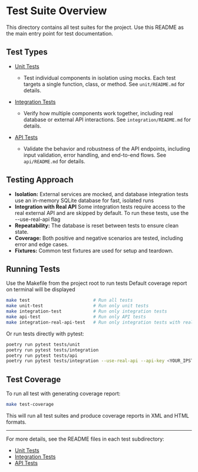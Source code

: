 # Test Suite Overview

This directory contains all test suites for the project. Use this README as the main entry point for test documentation.

## Test Types

- [Unit Tests](unit/README.md)

  - Test individual components in isolation using mocks. Each test targets a single function, class, or method. See `unit/README.md` for details.

- [Integration Tests](integration/README.md)

  - Verify how multiple components work together, including real database or external API interactions. See `integration/README.md` for details.

- [API Tests](api/README.md)
  - Validate the behavior and robustness of the API endpoints, including input validation, error handling, and end-to-end flows. See `api/README.md` for details.

## Testing Approach

- **Isolation:** External services are mocked, and database integration tests use an in-memory SQLite database for fast, isolated runs
- **Integration with Real API** Some integration tests require access to the real external API and are skipped by default. To run these tests, use the --use-real-api flag
- **Repeatability:** The database is reset between tests to ensure clean state.
- **Coverage:** Both positive and negative scenarios are tested, including error and edge cases.
- **Fixtures:** Common test fixtures are used for setup and teardown.

## Running Tests

Use the Makefile from the project root to run tests
Default coverage report on terminal will be displayed

```bash
make test                        # Run all tests
make unit-test                   # Run only unit tests
make integration-test            # Run only integration tests
make api-test                    # Run only API tests
make integration-real-api-test   # Run only integration tests with real api
```

Or run tests directly with pytest:

```bash
poetry run pytest tests/unit
poetry run pytest tests/integration
poetry run pytest tests/api
poetry run pytest tests/integration --use-real-api --api-key <YOUR_IPSTACK_KEY>
```

## Test Coverage

To run all test with generating coverage report:

```bash
make test-coverage
```

This will run all test suites and produce coverage reports in XML and HTML formats.

---

For more details, see the README files in each test subdirectory:

- [Unit Tests](unit/README.md)
- [Integration Tests](integration/README.md)
- [API Tests](api/README.md)
